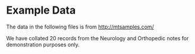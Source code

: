 # Example Data
The data in the following files is from http://mtsamples.com/

We have collated 20 records from the Neurology and Orthopedic notes for demonstration purposes only.